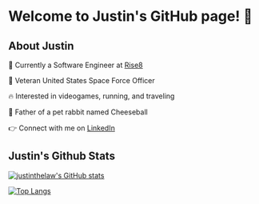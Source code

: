 # Welcome to Justin's GitHub page! 👋

## About Justin

💼 Currently a Software Engineer at [Rise8](https://rise8.us/)

🚀 Veteran United States Space Force Officer

🔥 Interested in videogames, running, and traveling

🐰 Father of a pet rabbit named Cheeseball

👉 Connect with me on [LinkedIn](https://www.linkedin.com/in/justinwingchunglaw/)

## Justin's Github Stats

[![justinthelaw's GitHub stats](https://github-readme-stats.vercel.app/api?username=justinthelaw&count_private=true&show_icons=true&hide=stars,issues&theme=onedark)](https://github.com/anuraghazra/github-readme-stats)

[![Top Langs](https://github-readme-stats.vercel.app/api/top-langs/?username=justinthelaw&langs_count=10&layout=compact&theme=onedark&exclude_repo=annDigIC)](https://github.com/anuraghazra/github-readme-stats)

<!--
**justinthelaw/justinthelaw** is a ✨ _special_ ✨ repository because its `README.md` (this file) appears on your GitHub profile.
-->

